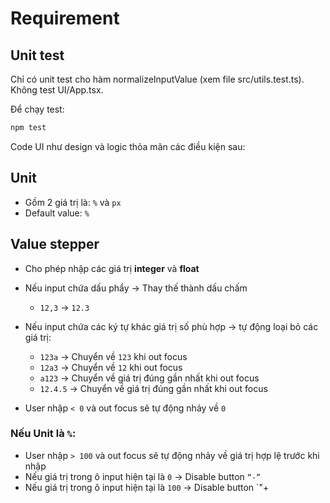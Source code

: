 
# Requirement


## Unit test

Chỉ có unit test cho hàm normalizeInputValue (xem file src/utils.test.ts). Không test UI/App.tsx.

Để chạy test:

```bash
npm test
```


Code UI như design và logic thỏa mãn các điều kiện sau:

## Unit

- Gồm 2 giá trị là: `%` và `px`
- Default value: `%`

## Value stepper

- Cho phép nhập các giá trị **integer** và **float**
- Nếu input chứa dấu phẩy → Thay thế thành dấu chấm
  - `12,3` → `12.3`
- Nếu input chứa các ký tự khác giá trị số phù hợp → tự động loại bỏ các giá trị:
  - `123a` → Chuyển về `123` khi out focus
  - `12a3` → Chuyển về `12` khi out focus
  - `a123` → Chuyển về giá trị đúng gần nhất khi out focus
  - `12.4.5` → Chuyển về giá trị đúng gần nhất khi out focus

- User nhập `< 0` và out focus sẽ tự động nhảy về `0`

### Nếu Unit là `%`:

- User nhập `> 100` và out focus sẽ tự động nhảy về giá trị hợp lệ trước khi nhập
- Nếu giá trị trong ô input hiện tại là `0` → Disable button `“-”`
- Nếu giá trị trong ô input hiện tại là `100` → Disable button `"+
